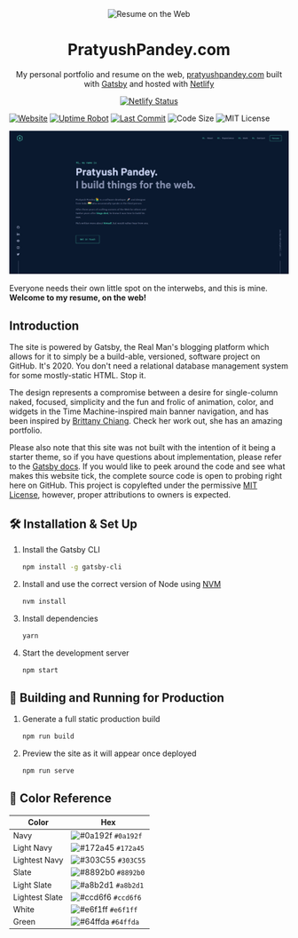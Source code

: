 <div align="center">
  <img src="https://i.imgur.com/OtNqaaO.png" alt="Resume on the Web" width="400px" />
</div>
<h1 align="center">
  PratyushPandey.com
</h1>
<p align="center">
  My personal portfolio and resume on the web, <a href="https://pratyushpandey.netlify.app/" target="_blank">pratyushpandey.com</a> built with <a href="https://www.gatsbyjs.org/" target="_blank">Gatsby</a> and hosted with <a href="https://www.netlify.com/" target="_blank">Netlify</a>
</p>

<p align="center">
  <a href="https://app.netlify.com/sites/yashpandey4/deploys" target="_blank">
    <img src="https://api.netlify.com/api/v1/badges/1963b488-7b78-48c9-9e2d-6fb5e47ab3af/deploy-status" alt="Netlify Status" />
  </a>
</p>

[![Website](https://img.shields.io/website-up-down-green-red/http/amruthpillai.com.svg)](https://pratyushpandey.netlify.app/)
[![Uptime Robot](https://img.shields.io/uptimerobot/ratio/m781987043-24c5463b2c0e80a630682bd0.svg?style=flat)](https://pratyushpandey.netlify.app/)
[![Last Commit](https://img.shields.io/github/last-commit/Yashpandey4/personal-website.svg?style=flat)](https://pratyushpandey.netlify.app/)
![Code Size](https://img.shields.io/github/languages/code-size/Yashpandey4/personal-website.svg?style=flat)
![MIT License](https://img.shields.io/github/license/Yashpandey4/personal-website.svg?style=flat)


![demo](https://raw.githubusercontent.com/Yashpandey4/personal-website/master/src/images/demo.png)

Everyone needs their own little spot on the interwebs, and this is mine.  
**Welcome to my resume, on the web!**

## Introduction

The site is powered by Gatsby, the Real Man's blogging platform which allows for it to simply be a build-able, versioned, software project on GitHub. It's 2020. You don't need a relational database management system for some mostly-static HTML. Stop it.

The design represents a compromise between a desire for single-column naked, focused, simplicity and the fun and frolic of animation, color, and widgets in the Time Machine-inspired main banner navigation, and has been inspired by [Brittany Chiang](https://github.com/bchiang7). Check her work out, she has an amazing portfolio.

Please also note that this site was not built with the intention of it being a starter theme, so if you have questions about implementation, please refer to the [Gatsby docs](https://www.gatsbyjs.org/docs/). If you would like to peek around the code and see what makes this website tick, the complete source code is open to probing right here on GitHub. This project is copylefted under the permissive [MIT License](https://github.com/Yashpandey4/personal-website/blob/master/LICENSE), however, proper attributions to owners is expected.

## 🛠 Installation & Set Up

1. Install the Gatsby CLI

   ```sh
   npm install -g gatsby-cli
   ```

2. Install and use the correct version of Node using [NVM](https://github.com/nvm-sh/nvm)

   ```sh
   nvm install
   ```

3. Install dependencies

   ```sh
   yarn
   ```

4. Start the development server

   ```sh
   npm start
   ```

## 🚀 Building and Running for Production

1. Generate a full static production build

   ```sh
   npm run build
   ```

1. Preview the site as it will appear once deployed

   ```sh
   npm run serve
   ```

## 🎨 Color Reference

| Color          | Hex                                                                |
| -------------- | ------------------------------------------------------------------ |
| Navy           | ![#0a192f](https://via.placeholder.com/10/0a192f?text=+) `#0a192f` |
| Light Navy     | ![#172a45](https://via.placeholder.com/10/0a192f?text=+) `#172a45` |
| Lightest Navy  | ![#303C55](https://via.placeholder.com/10/303C55?text=+) `#303C55` |
| Slate          | ![#8892b0](https://via.placeholder.com/10/8892b0?text=+) `#8892b0` |
| Light Slate    | ![#a8b2d1](https://via.placeholder.com/10/a8b2d1?text=+) `#a8b2d1` |
| Lightest Slate | ![#ccd6f6](https://via.placeholder.com/10/ccd6f6?text=+) `#ccd6f6` |
| White          | ![#e6f1ff](https://via.placeholder.com/10/e6f1ff?text=+) `#e6f1ff` |
| Green          | ![#64ffda](https://via.placeholder.com/10/64ffda?text=+) `#64ffda` |
